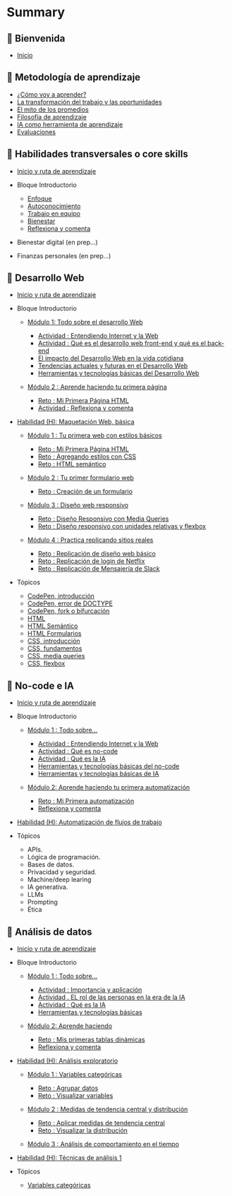 # Summary

## 💜 Bienvenida

* [Inicio](README.md)

## 📑 Metodología de aprendizaje

* [¿Cómo voy a aprender?](curriculum_model/lea_model_01_overview.md)
* [La transformación del trabajo y las oportunidades](curriculum_model/lea_model_02_work.md)
* [El mito de los promedios](curriculum_model/lea_model_03_average.md)
* [Filosofía de aprendizaje](curriculum_model/lea_model_04_philosophy.md)
* [IA como herramienta de aprendizaje](curriculum_model/lea_model_05_ai.md)
* [Evaluaciones](curriculum_model/lea_model_06_assessment.md)

## 🌈 Habilidades transversales o core skills

* [Inicio y ruta de aprendizaje](curriculum_lif/lea_lif_overview.md)

* Bloque Introductorio
  
  * [Enfoque](curriculum_lif/lea_lif_enfoque.md)
  * [Autoconocimiento](curriculum_lif/self_awareness/lea_lif_selfawareness.md)
  * [Trabajo en equipo](curriculum_lif/teamwork/lea_lif_teamwork.md)    
  * [Bienestar](curriculum_lif/wellbeign/lea_lif_wellbeign_intro.md)
  * [Reflexiona y comenta](curriculum_lif/lea_lif_overview_closing.md)

* Bienestar digital (en prep...)

* Finanzas personales (en prep...)

## 💙 Desarrollo Web

* [Inicio y ruta de aprendizaje](curriculum_dev/lea_dev_overview.md)

* Bloque Introductorio
  
  * [Módulo 1: Todo sobre el desarrollo Web](curriculum_dev/activities/00_01_00_all_about.md)
    
    * [Actividad : Entendiendo Internet y la Web](curriculum_dev/activities/00_01_01_internet_web.md)
    * [Actividad : Qué es el desarrollo web front-end y qué es el back-end](curriculum_dev/activities/00_01_02_web_dev.md)
    * [El impacto del Desarrollo Web en la vida cotidiana](curriculum_dev/activities/00_01_03_dev_life.md)
    * [Tendencias actuales y futuras en el Desarrollo Web](curriculum_dev/activities/00_01_04_dev_trends.md)
    * [Herramientas y tecnologías básicas del Desarrollo Web](curriculum_dev/activities/00_01_05_dev_tools.md)
  
  * [Módulo 2 : Aprende haciendo tu primera página](curriculum_dev/activities/00_02_00_practice.md)
    
    * [Reto : Mi Primera Página HTML](curriculum_dev/activities/00_02_01_myfirst.md)
    * [Actividad : Reflexiona y comenta](curriculum_dev/activities/00_02_02_close.md)

* [Habilidad (H): Maquetación Web, básica](curriculum_dev/activities/01_00_00_overview.md)
  
  * [Módulo 1 : Tu primera web con estilos básicos](curriculum_dev/activities/01_01_00_modulo_myFirstWeb.md)
    
    * [Reto : Mi Primera Página HTML](curriculum_dev/activities/01_01_01_project_myFirstWeb.md)
    * [Reto : Agregando estilos con CSS](curriculum_dev/activities/01_01_02_project_add_CSS.md)
    * [Reto : HTML semántico](curriculum_dev/activities/01_01_03_project_semantic_HTML.md)
  
  * [Módulo 2 : Tu primer formulario web](curriculum_dev/activities/01_02_00_modulo_form.md)
    
    * [Reto : Creación de un formulario](curriculum_dev/activities/01_02_01_project_formulario.md)
  
  * [Módulo 3 : Diseño web responsivo](curriculum_dev/activities/01_03_00_modulo_responsive.md)
    
    * [Reto : Diseño Responsivo con Media Queries](curriculum_dev/activities/01_03_01_project_responsive_mediaqueries.md)
    * [Reto : Diseño responsivo con unidades relativas y flexbox](curriculum_dev/activities/01_03_02_project_responsive_flexbox.md)
  
  * [Módulo 4 : Practica replicando sitios reales](curriculum_dev/activities/01_04_00_modulo_replications.md)
    
    * [Reto : Replicación de diseño web básico](curriculum_dev/activities/01_04_01_project_replications_basic.md)
    * [Reto : Replicación de login de Netflix](curriculum_dev/activities/01_04_02_project_replications_netflix.md)
    * [Reto : Replicación de Mensajería de Slack](curriculum_dev/activities/01_04_03_project_replications_slack.md)

* Tópicos
  
  * [CodePen, introducción](curriculum_dev/topics/editors_codepen.md)
  * [CodePen, error de DOCTYPE](curriculum_dev/topics/editors_codepen_doctype.md)
  * [CodePen, fork o bifurcación](curriculum_dev/topics/editors_codepen_fork.md)
  * [HTML](curriculum_dev/topics/html.md)
  * [HTML Semántico](curriculum_dev/topics/html_semantic.md)
  * [HTML Formularios](curriculum_dev/topics/html_forms.md)
  * [CSS, introducción](curriculum_dev/topics/css_intro.md)
  * [CSS, fundamentos](curriculum_dev/topics/css_fundamentos.md)
  * [CSS, media queries](curriculum_dev/topics/css_media_queries.md)
  * [CSS, flexbox](curriculum_dev/topics/css_flexbox.md)

## 💚 No-code e IA

* [Inicio y ruta de aprendizaje](curriculum_noc/lea_noc_overview.md)

* Bloque Introductorio
  
  * [Módulo 1 : Todo sobre...](curriculum_noc/activities/00_01_00_noc_all_about.md)
    
    * [Actividad : Entendiendo Internet y la Web](curriculum_noc/activities/00_01_01_internet_web.md)
    * [Actividad : Qué es no-code](curriculum_noc/activities/00_01_02_noc_activity_que_es.md)
    * [Actividad : Qué es la IA](curriculum_noc/activities/00_01_03_ai_activity_que_es.md)
    * [Herramientas y tecnologías básicas del no-code](curriculum_noc/activities/00_01_04_noc_activity_tools.md)
    * [Herramientas y tecnologías básicas de IA](curriculum_noc/activities/00_01_05_ai_activity_tools.md)
  
  * [Módulo 2: Aprende haciendo tu primera automatización](curriculum_noc/activities/00_02_00_practice.md)
    
    * [Reto : Mi Primera automatización](curriculum_noc/activities/00_02_01_myfirst.md)
    * [Reflexiona y comenta](curriculum_noc/activities/00_02_02_close.md)

* [Habilidad (H): Automatización de flujos de trabajo]()

* Tópicos
  
  * APIs.
  * Lógica de programación.
  * Bases de datos.
  * Privacidad y seguridad.
  * Machine/deep learing
  * IA generativa.
  * LLMs
  * Prompting
  * Ética

## 🧡 Análisis de datos

* [Inicio y ruta de aprendizaje](curriculum_dat/lea_dat_overview.md)

* Bloque Introductorio
  
  * [Módulo 1 : Todo sobre...](curriculum_dat/activities/00_01_00_dat_all_about.md)
    
    * [Actividad : Importancia y aplicación](curriculum_dat/activities/00_01_01_dat_activity_que_es.md)
    * [Actividad . EL rol de las personas en la era de la IA](curriculum_dat/activities/00_01_03_dat_activity_ai.md)
    * [Actividad : Qué es la IA](curriculum_dat/activities/00_01_04_dat_activity_ai_que_es.md)
    * [Herramientas y tecnologías básicas](curriculum_dat/activities/00_01_05_dat_activity_tools.md)
  
  * [Módulo 2: Aprende haciendo](curriculum_dat/activities/00_02_00_practice.md)
    
    * [Reto : Mis primeras tablas dinámicas](curriculum_dat/activities/00_02_01_myfirst.md)
    * [Reflexiona y comenta](curriculum_dat/activities/00_02_02_close.md)

* [Habilidad (H): Análisis exploratorio]()
  
  * [Módulo 1 : Variables categóricas]()
    
    * [Reto : Agrupar datos]()
    * [Reto : Visualizar variables]()
  
  * [Módulo 2 : Medidas de tendencia central y distribución]()
    
    * [Reto : Aplicar medidas de tendencia central]()
    * [Reto : Visualizar la distribución]()
  
  * [Módulo 3 : Análisis de comportamiento en el tiempo]()

* [Habilidad (H): Técnicas de análisis 1]()

* Tópicos
  
  * [Variables categóricas]()

